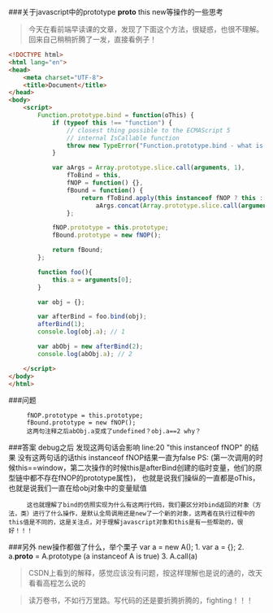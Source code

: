 ###关于javascript中的prototype __proto__ this new等操作的一些思考
>今天在看前端早读课的文章，发现了下面这个方法，很疑惑，也很不理解。回来自己稍稍折腾了一发，直接看例子！
  

```html
<!DOCTYPE html>
<html lang="en">
<head>
    <meta charset="UTF-8">
    <title>Document</title>
</head>
<body>
    <script>
        Function.prototype.bind = function(oThis) {
            if (typeof this !== "function") {
                // closest thing possible to the ECMAScript 5
                // internal IsCallable function
                throw new TypeError("Function.prototype.bind - what is trying to be bound is not callable");
            }

            var aArgs = Array.prototype.slice.call(arguments, 1),
                fToBind = this,
                fNOP = function() {},
                fBound = function() {
                    return fToBind.apply(this instanceof fNOP ? this : oThis || this,
                        aArgs.concat(Array.prototype.slice.call(arguments)));
                };

            fNOP.prototype = this.prototype;
            fBound.prototype = new fNOP();

            return fBound;
        };

        function foo(){
            this.a = arguments[0];
        }

        var obj = {};

        var afterBind = foo.bind(obj);
        afterBind(1);
        console.log(obj.a); // 1

        var abObj = new afterBind(2);
        console.log(abObj.a); // 2

    </script>
</body>
</html>
```

###问题
>
         fNOP.prototype = this.prototype;
         fBound.prototype = new fNOP();
         这两句注释之后abObj.a变成了undefined？obj.a==2 why？


###答案
         debug之后 发现这两句话会影响 line:20 "this instanceof fNOP" 的结果
         没有这两句话的话this instanceof fNOP结果一直为false
         PS: (第一次调用的时候this==window，第二次操作的时候this是afterBind创建的临时变量，他们的原型链中都不存在fNOP的prototype属性)， 也就是说我们操纵的一直都是oThis，也就是说我们一直在给obj对象中的变量赋值
   
         这也就理解了bind的仿照实现为什么有这两行代码，我们要区分对bind返回的对象（方法，类）进行了什么操作，是默认全局调用还是new了一个新的对象，这两者在执行过程中的this值是不同的，这是关注点，对于理解javascript对象和this是有一些帮助的，很好！！！
###另外
         new操作都做了什么，举个栗子
         var a = new A();
         1. var a = {};
         2. a.__proto__ = A.prototype (a instanceof A is true)
         3. A.call(a)
>CSDN上看到的解释，感觉应该没有问题，按这样理解也是说的通的，改天看看高程怎么说的


>读万卷书，不如行万里路。写代码的还是要折腾折腾的，fighting！！！